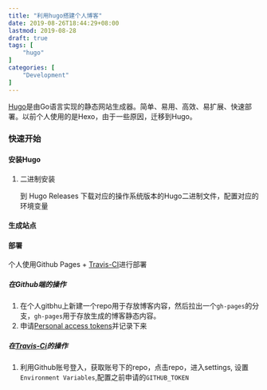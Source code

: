 ```yaml
---
title: "利用hugo搭建个人博客"
date: 2019-08-26T18:44:29+08:00
lastmod: 2019-08-28
draft: true
tags: [
    "hugo"
]
categories: [
    "Development"
]
---
```


[Hugo](https://gohugo.io/)是由Go语言实现的静态网站生成器。简单、易用、高效、易扩展、快速部署。以前个人使用的是Hexo，由于一些原因，迁移到Hugo。

### 快速开始

#### 安装Hugo

1. 二进制安装

   到 Hugo Releases 下载对应的操作系统版本的Hugo二进制文件，配置对应的环境变量

#### 生成站点

#### 部署

个人使用Github Pages + [Travis-CI](https://travis-ci.org/)进行部署

##### 在Github端的操作
  
1. 在个人gitbhu上新建一个repo用于存放博客内容，然后拉出一个`gh-pages`的分支，`gh-pages`用于存放生成的博客静态内容。
2. 申请[Personal access tokens](!https://github.com/settings/tokens/new)并记录下来


##### 在[Travis-Ci](https://travis-ci.org/)的操作
  
1. 利用Github账号登入，获取账号下的repo，点击repo，进入settings, 设置`Environment Variables`,配置之前申请的`GITHUB_TOKEN`